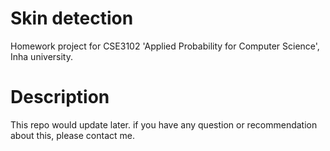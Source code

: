 ﻿# Skin detection

Homework project for CSE3102 'Applied Probability for Computer Science', Inha university.

# Description

This repo would update later. if you have any question or recommendation about this, please contact me.
